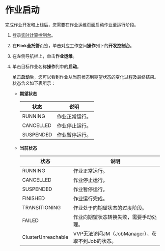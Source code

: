 # 作业启动

完成作业开发和上线后，您需要在作业运维页面启动作业至运行阶段。

1.  登录[实时计算控制台](https://realtime-compute.console.aliyun.com/regions/cn-shanghai)。

2.  在**Flink全托管**页签，单击对应工作空间**操作**列下的**开发控制台**。

3.  在左侧导航栏上，单击**作业运维**。

4.  单击目标作业名称**操作**列中的**启动**。

    单击**启动**后，您可以看到作业从当前状态到期望状态的变化过程及最终结果。状态含义如下表所示：

    -   **期望状态**

        |状态|说明|
        |--|--|
        |RUNNING|作业正常运行。|
        |CANCELLED|作业停止运行。|
        |SUSPENDED|作业暂停运行。|

    -   **当前状态**

        |状态|说明|
        |--|--|
        |RUNNING|作业正常运行。|
        |CANCELLED|作业停止运行。|
        |SUSPENDED|作业暂停运行。|
        |FINISHED|作业运行完成。|
        |TRANSITIONING|作业处于向期望状态的过度阶段。|
        |FAILED|作业向期望状态转换失败，需要手动处理。|
        |ClusterUnreachable|VVP无法访问JM（JobManager），获取不到Job的状态。|


